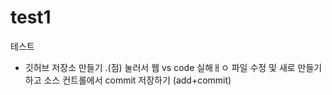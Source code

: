# test1
테스트

+ 깃허브 저장소 만들기
.(점) 눌러서 웹 vs code 실해ㅐㅇ
파일 수정 및 새로 만들기 하고
소스 컨트롤에서 commit 저장하기 (add+commit)